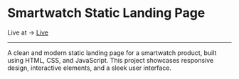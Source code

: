 <h1>Smartwatch Static Landing Page</h1>
Live at ->  <a href="https://anca200.github.io/SmartWatch-Static-Landing-Page/">Live</a>
 <hr/>

 <p>A clean and modern static landing page for a smartwatch product, built using HTML, CSS, and JavaScript. This project showcases responsive design, interactive elements, and a sleek user interface.</p>
